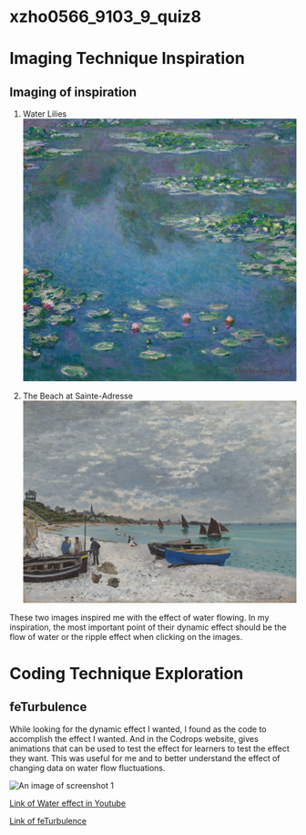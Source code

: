 # xzho0566_9103_9_quiz8

# Imaging Technique Inspiration
## Imaging of inspiration
1. Water Lilies ![An image of the Water Lilies](https://github.com/xzho0566/xzho0566_9103_9_quiz8/blob/main/p5.js/assets/Water%20Lilies.jpeg)

2. The Beach at Sainte-Adresse![An image of the The Beach at Sainte-Adresse](https://github.com/xzho0566/xzho0566_9103_9_quiz8/blob/main/p5.js/assets/The%20Beach%20at%20Sainte-Adresse.jpeg)

These two images inspired me with the effect of water flowing. In my inspiration, the most important point of their dynamic effect should be the flow of water or the ripple effect when clicking on the images.

# Coding Technique Exploration
## feTurbulence
While looking for the dynamic effect I wanted, I found <feTurbulence> as the code to accomplish the effect I wanted. And in the Codrops website, gives animations that can be used to test the effect for learners to test the effect they want. This was useful for me and to better understand the effect of changing data on water flow fluctuations.

![An image of screenshot 1](https://github.com/xzho0566/xzho0566_9103_9_quiz8/blob/main/p5.js/assets/screenshot%201.png)

[Link of Water effect in Youtube](https://www.youtube.com/watch?v=q-i0rZBZvBk)

[Link of feTurbulence](https://tympanus.net/codrops/2019/02/19/svg-filter-effects-creating-texture-with-feturbulence/)